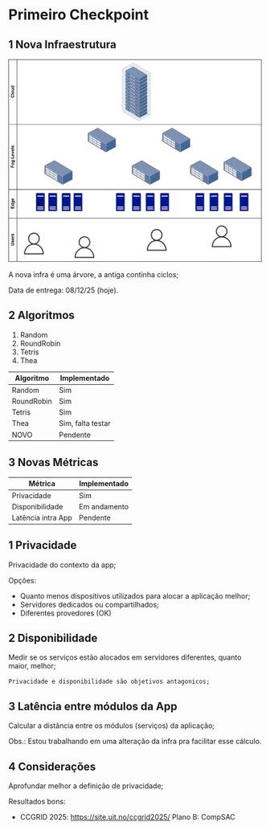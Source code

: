 # Primeiro Checkpoint

## 1 Nova Infraestrutura

![](./img/infra.PNG)

A nova infra é uma árvore, a antiga continha ciclos;

Data de entrega: 08/12/25 (hoje).
## 2 Algoritmos

1. Random
2. RoundRobin
3. Tetris
4. Thea

| Algoritmo  | Implementado      |
| ---------- | ----------------- |
| Random     | Sim               |
| RoundRobin | Sim               |
| Tetris     | Sim               |
| Thea       | Sim, falta testar |
| NOVO       | Pendente          |

## 3 Novas Métricas


| Métrica            | Implementado |
| ------------------ | ------------ |
| Privacidade        | Sim          |
| Disponibilidade    | Em andamento |
| Latência intra App | Pendente     |

## 1 Privacidade

Privacidade do contexto da app;

Opções:
- Quanto menos dispositivos utilizados para alocar a aplicação melhor;
- Servidores dedicados ou compartilhados;
- Diferentes provedores (OK)
## 2 Disponibilidade

Medir se os serviços estão alocados em servidores diferentes, quanto maior, melhor;

```
Privacidade e disponibilidade são objetivos antagonicos;
```

## 3 Latência entre módulos da App

Calcular a distância entre os módulos (serviços) da aplicação;

Obs.: Estou trabalhando em uma alteração da infra pra facilitar esse cálculo. 

## 4 Considerações

Aprofundar melhor a definição de privacidade;

Resultados bons:
- CCGRID 2025: https://site.uit.no/ccgrid2025/
Plano B: CompSAC